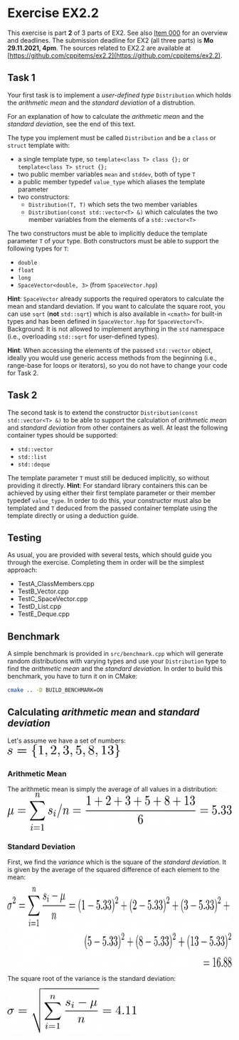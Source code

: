 # Exercise EX2.2

This exercise is part **2** of 3 parts of EX2. See also [Item 000](https://cppitems.github.io/#/item/000) for an overview and deadlines. The submission deadline for EX2 (all three parts) is **Mo 29.11.2021, 4pm**. The sources related to EX2.2 are available at [https://github.com/cppitems/ex2.2](https://github.com/cppitems/ex2.2).

## Task 1

Your first task is to implement a *user-defined type* `Distribution` which holds the *arithmetic mean* and the *standard deviation* of a distrubtion.

For an explanation of how to calculate the *arithmetic mean* and the *standard deviation*, see the end of this text.

The type you implement must be called `Distribution` and be a `class` or `struct` template with:
- a single template type, so `template<class T> class {};` or `template<class T> struct {};`
- two public member variables `mean` and `stddev`, both of type `T`
- a public member typedef `value_type` which aliases the template parameter
- two constructors:
  - `Distribution(T, T)` which sets the two member variables
  - `Distribution(const std::vector<T> &)` which calculates the two member variables from the elements of a `std::vector<T>`

The two constructors must be able to implicitly deduce the template parameter `T` of your type.
Both constructors must be able to support the following types for `T`:
- `double`
- `float`
- `long`
- `SpaceVector<double, 3>` (from `SpaceVector.hpp`)

**Hint**: `SpaceVector` already supports the required operators to calculate the mean and standard deviation.
If you want to calculate the square root, you can use `sqrt` (**not** `std::sqrt`) which is also available in `<cmath>` for built-in types and has been defined in `SpaceVector.hpp` for `SpaceVector<T>`. Background: It is not allowed to implement anything in the `std` namespace (i.e., overloading `std::sqrt` for user-defined types).

**Hint**: When accessing the elements of the passed `std::vector` object, ideally you would use generic access methods from the beginning (i.e., range-base for loops or iterators), so you do not have to change your code for Task 2.

## Task 2

The second task is to extend the constructor `Distribution(const std::vector<T> &)` to be able to support the calculation of *arithmetic mean* and *standard deviation* from other containers as well.
At least the following container types should be supported:
- `std::vector`
- `std::list`
- `std::deque`

The template parameter `T` must still be deduced implicitly, so without providing it directly. 
**Hint**: For standard library containers this can be achieved by using either their first template parameter or their member typedef `value_type`.
In order to do this, your constructor must also be templated and `T` deduced from the passed container template using the template directly or using a deduction guide.

## Testing

As usual, you are provided with several tests, which should guide you through the exercise.
Completing them in order will be the simplest approach:
- TestA_ClassMembers.cpp
- TestB_Vector.cpp
- TestC_SpaceVector.cpp
- TestD_List.cpp
- TestE_Deque.cpp

## Benchmark

A simple benchmark is provided in `src/benchmark.cpp` which will generate random distributions with varying types and use your `Distribution` type to find the *arithmetic mean* and the *standard deviation*.
In order to build this benchmark, you have to turn it on in CMake:
```bash
cmake .. -D BUILD_BENCHMARK=ON
```

## Calculating *arithmetic mean* and *standard deviation*

Let's assume we have a set of numbers: 
<img src="set.png" height=30px>

### Arithmetic Mean

The arithmetic mean is simply the average of all values in a distribution:
<img src="mean.png" height=85px>

### Standard Deviation

First, we find the *variance* which is the square of the *standard deviation*.
It is given by the average of the squared difference of each element to the mean:

<img src="variance.png" height=180px>

The square root of the variance is the standard deviation:

<img src="stddev.png" height=100px>